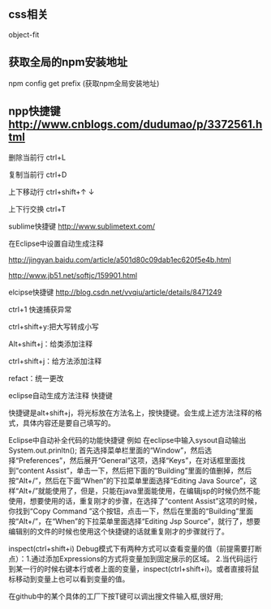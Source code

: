 ## css相关
object-fit


## 获取全局的npm安装地址
npm config get prefix (获取npm全局安装地址)

## npp快捷键   http://www.cnblogs.com/dudumao/p/3372561.html

删除当前行  ctrl+L

复制当前行  ctrl+D

上下移动行  ctrl+shift+↑ ↓

上下行交换  ctrl+T

sublime快捷键   http://www.sublimetext.com/

在Eclipse中设置自动生成注释

http://jingyan.baidu.com/article/a501d80c09dab1ec620f5e4b.html

http://www.jb51.net/softjc/159901.html

elcipse快捷键    http://blog.csdn.net/vvqiu/article/details/8471249

  ctrl+1 快速捕获异常
  
  ctrl+shift+y:把大写转成小写
  
  Alt+shift+j：给类添加注释
  
  ctrl+shift+j：给方法添加注释
  
  refact：统一更改
  
  eclipse自动生成方法注释 快捷键
  
  快捷键是alt+shift+j，将光标放在方法名上，按快捷键。会生成上述方法注释的格式，具体内容还是要自己填写的。
  
  
  Eclipse中自动补全代码的功能快捷键
例如 在eclipse中输入sysout自动输出System.out.prinltn();
首先选择菜单栏里面的“Window”，然后选择“Preferences”，然后展开“General”这项，选择“Keys”，在对话框里面找到“content Assist”，单击一下，然后把下面的“Building”里面的值删掉，然后按“Alt+/”，然后在下面“When”的下拉菜单里面选择“Editing Java Source”，这样“Alt+/”就能使用了，但是，只能在java里面能使用，在编辑jsp的时候仍然不能使用，想要使用的话，重复刚才的步骤，在选择了“content Assist”这项的时候，你找到“Copy Command ”这个按钮，点击一下，然后在里面的“Building”里面按“Alt+/”，在“When”的下拉菜单里面选择“Editing Jsp Source”，就行了，想要编辑别的文件的时候也使用这个快捷键的话就重复刚才的步骤就行了。


  inspect(ctrl+shift+i)
      Debug模式下有两种方式可以查看变量的值（前提需要打断点）：1.通过添加Expressions的方式将变量加到固定展示的区域。
      2.当代码运行到某一行的时候右键本行或者上面的变量，inspect(ctrl+shift+i)。或者直接将鼠标移动到变量上也可以看到变量的值。

在github中的某个具体的工厂下按T键可以调出搜文件输入框,很好用;
